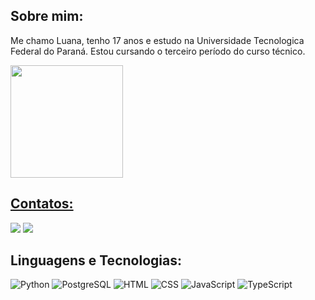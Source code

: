 ## Sobre mim:
Me chamo Luana, tenho 17 anos e estudo na Universidade Tecnologica Federal do Paraná. Estou cursando o terceiro período do curso técnico. 


<div>
<a href="https://github.com/luanabrizola">
<img loading="lazy" height="180em" src="https://github-readme-stats.vercel.app/api/top-langs/?username=luanabrizola&layout=compact&langs_count=7&theme=dracula"/>
</div>

## Contatos:

<div>
<a href="https://instagram.com/luanabrizolaa" target="_blank"><img loading="lazy" src="https://img.shields.io/badge/-Instagram-%23E4405F?style=for-the-badge&logo=instagram&logoColor=white" target="_blank"></a> 
<a href="mailto:luanabrizola@alunos.utfpr.edu.br">
<img loading="lazy" src="https://img.shields.io/badge/Gmail-D14836?style=for-the-badge&logo=gmail&logoColor=white" target="_blank">
</a>
</div>


## Linguagens e Tecnologias:

![Python](https://img.shields.io/badge/Python-3776AB?style=for-the-badge&logo=python&logoColor=white) ![PostgreSQL](https://img.shields.io/badge/PostgreSQL-336791?style=for-the-badge&logo=postgresql&logoColor=white) ![HTML](https://img.shields.io/badge/HTML5-E34F26?style=for-the-badge&logo=html5&logoColor=white) ![CSS](https://img.shields.io/badge/CSS-1572B6?style=for-the-badge&logo=css3&logoColor=white) ![JavaScript](https://img.shields.io/badge/JavaScript-F7DF1E?style=for-the-badge&logo=javascript&logoColor=black) ![TypeScript](https://img.shields.io/badge/TypeScript-3178C6?style=for-the-badge&logo=typescript&logoColor=white)


